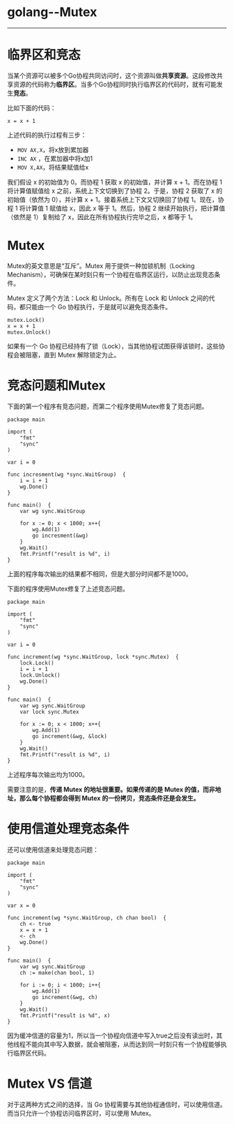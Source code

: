 ﻿# golang--Mutex
---

# 临界区和竞态
当某个资源可以被多个Go协程共同访问时，这个资源叫做**共享资源**。这段修改共享资源的代码称为**临界区**。当多个Go协程同时执行临界区的代码时，就有可能发生**竞态**。

比如下面的代码：
```
x = x + 1
```
上述代码的执行过程有三步：

- `MOV AX,X`，将x放到累加器
- `INC AX` ，在累加器中将x加1
- `MOV X,AX`，将结果赋值给x

我们假设 x 的初始值为 0。而协程 1 获取 x 的初始值，并计算 x + 1。而在协程 1 将计算值赋值给 x 之前，系统上下文切换到了协程 2。于是，协程 2 获取了 x 的初始值（依然为 0），并计算 x + 1。接着系统上下文又切换回了协程 1。现在，协程 1 将计算值 1 赋值给 x，因此 x 等于 1。然后，协程 2 继续开始执行，把计算值（依然是 1）复制给了 x，因此在所有协程执行完毕之后，x 都等于 1。

# Mutex
Mutex的英文意思是“互斥”。Mutex 用于提供一种加锁机制（Locking Mechanism），可确保在某时刻只有一个协程在临界区运行，以防止出现竞态条件。

Mutex 定义了两个方法：Lock 和 Unlock。所有在 Lock 和 Unlock 之间的代码，都只能由一个 Go 协程执行，于是就可以避免竞态条件。
```
mutex.Lock()  
x = x + 1  
mutex.Unlock()
```
如果有一个 Go 协程已经持有了锁（Lock），当其他协程试图获得该锁时，这些协程会被阻塞，直到 Mutex 解除锁定为止。

# 竞态问题和Mutex
下面的第一个程序有竞态问题，而第二个程序使用Mutex修复了竞态问题。
```
package main

import (
	"fmt"
	"sync"
)

var i = 0

func incresment(wg *sync.WaitGroup)  {
	i = i + 1
	wg.Done()
}

func main()  {
	var wg sync.WaitGroup

	for x := 0; x < 1000; x++{
		wg.Add(1)
		go incresment(&wg)
	}
	wg.Wait()
	fmt.Printf("result is %d", i)
}
```
上面的程序每次输出的结果都不相同，但是大部分时间都不是1000。

下面的程序使用Mutex修复了上述竞态问题。
```
package main

import (
	"fmt"
	"sync"
)

var i = 0

func increment(wg *sync.WaitGroup, lock *sync.Mutex)  {
	lock.Lock()
	i = i + 1
	lock.Unlock()
	wg.Done()
}

func main()  {
	var wg sync.WaitGroup
	var lock sync.Mutex

	for x := 0; x < 1000; x++{
		wg.Add(1)
		go increment(&wg, &lock)
	}
	wg.Wait()
	fmt.Printf("result is %d", i)
}
```
上述程序每次输出均为1000。

需要注意的是，**传递 Mutex 的地址很重要。如果传递的是 Mutex 的值，而非地址，那么每个协程都会得到 Mutex 的一份拷贝，竞态条件还是会发生。**

# 使用信道处理竞态条件
还可以使用信道来处理竞态问题：
```
package main

import (
	"fmt"
	"sync"
)

var x = 0

func increment(wg *sync.WaitGroup, ch chan bool)  {
	ch <- true
	x = x + 1
	<- ch
	wg.Done()
}

func main()  {
	var wg sync.WaitGroup
	ch := make(chan bool, 1)

	for i := 0; i < 1000; i++{
		wg.Add(1)
		go increment(&wg, ch)
	}
	wg.Wait()
	fmt.Printf("result is %d", x)
}
```
因为缓冲信道的容量为1，所以当一个协程向信道中写入true之后没有读出时，其他线程不能向其中写入数据，就会被阻塞，从而达到同一时刻只有一个协程能够执行临界区代码。

# Mutex VS 信道
对于这两种方式之间的选择，当 Go 协程需要与其他协程通信时，可以使用信道。而当只允许一个协程访问临界区时，可以使用 Mutex。